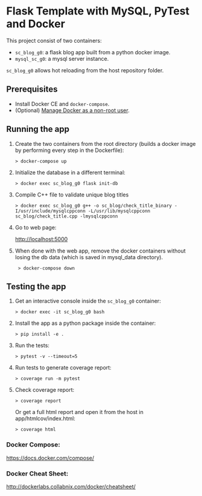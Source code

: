 # Flask Template with MySQL, PyTest and Docker


This project consist of two containers:
* `sc_blog_g0`: a flask blog app built from a python docker image.
* `mysql_sc_g0`: a mysql server instance.

`sc_blog_g0` allows hot reloading from the host repository folder.

## Prerequisites
* Install Docker CE and `docker-compose`.
* (Optional) [Manage Docker as a non-root user](https://docs.docker.com/engine/install/linux-postinstall/).

## Running the app
1. Create the two containers from the root directory (builds a docker image by performing every step in the Dockerfile):
    ~~~~
    > docker-compose up 
    ~~~~

2. Initialize the database in a different terminal:
    ~~~~
    > docker exec sc_blog_g0 flask init-db
    ~~~~
   
3. Compile C++ file to validate unique blog titles
    ~~~~
    > docker exec sc_blog_g0 g++ -o sc_blog/check_title_binary -I/usr/include/mysqlcppconn -L/usr/lib/mysqlcppconn sc_blog/check_title.cpp -lmysqlcppconn
    ~~~~

4. Go to web page:

    [http://localhost:5000](http://localhost:5000)

5. When done with the web app, remove the docker containers without losing the db data (which is saved in mysql_data 
   directory).
   ~~~~
    > docker-compose down
    ~~~~


## Testing the app
1. Get an interactive console inside the `sc_blog_g0` container:
    ~~~~
    > docker exec -it sc_blog_g0 bash
    ~~~~
2. Install the app as a python package inside the container:
    ~~~~
    > pip install -e .
    ~~~~
3. Run the tests:
    ~~~~
    > pytest -v --timeout=5
    ~~~~
4. Run tests to generate coverage report:
    ~~~~
    > coverage run -m pytest
    ~~~~
5. Check coverage report:
    ~~~~
    > coverage report
    ~~~~
   Or get a full html report and open it from the host in app/htmlcov/index.html:
    ~~~~
    > coverage html
    ~~~~
 

### Docker Compose:
https://docs.docker.com/compose/

### Docker Cheat Sheet:
http://dockerlabs.collabnix.com/docker/cheatsheet/
